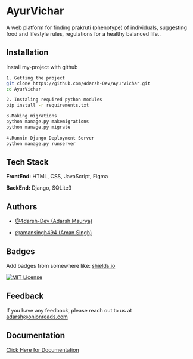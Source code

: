 
# AyurVichar
A web platform for finding prakruti (phenotype) of individuals, suggesting food and lifestyle rules, regulations for a healthy balanced life.. 

## Installation

Install my-project with github

```bash
1. Getting the project 
git clone https://github.com/4darsh-Dev/AyurVichar.git
cd AyurVichar

2. Instaling required python modules
pip install -r requirements.txt

3.Making migrations
python manage.py makemigrations
python manage.py migrate

4.Runnin Django Deployment Server
python manage.py runserver
```
    
## Tech Stack

**FrontEnd:** HTML, CSS, JavaScript, Figma

**BackEnd:** Django, SQLite3


## Authors

- [@4darsh-Dev (Adarsh Maurya)](https://github.com/4darsh-Dev)

- [@amansingh494 (Aman Singh)](https://github.com/amansingh494)


## Badges

Add badges from somewhere like: [shields.io](https://shields.io/)

[![MIT License](https://img.shields.io/badge/License-MIT-green.svg)](https://choosealicense.com/licenses/mit/)



## Feedback

If you have any feedback, please reach out to us at adarsh@onionreads.com


## Documentation

[Click Here for Documentation](https://github.com/4darsh-Dev/AyurVichar/blob/main/documentation-AyurVichar.txt)

